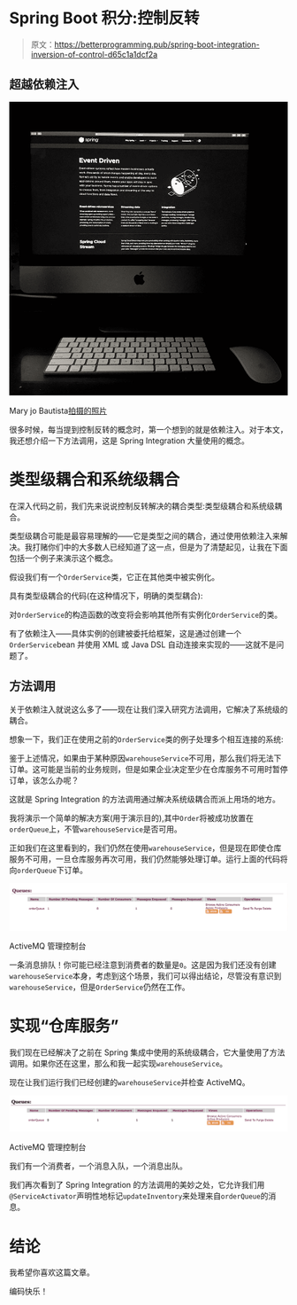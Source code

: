 # Spring Boot 积分:控制反转

> 原文：<https://betterprogramming.pub/spring-boot-integration-inversion-of-control-d65c1a1dcf2a>

## 超越依赖注入

![](img/65aa4b5da4706e24e1d5ccb376c116f9.png)

Mary jo Bautista[拍摄的照片](https://medium.com/u/a00cc4c4b2f9?source=post_page-----d65c1a1dcf2a--------------------------------)

很多时候，每当提到控制反转的概念时，第一个想到的就是依赖注入。对于本文，我还想介绍一下方法调用，这是 Spring Integration 大量使用的概念。

# 类型级耦合和系统级耦合

在深入代码之前，我们先来说说控制反转解决的耦合类型:类型级耦合和系统级耦合。

类型级耦合可能是最容易理解的——它是类型之间的耦合，通过使用依赖注入来解决。我打赌你们中的大多数人已经知道了这一点，但是为了清楚起见，让我在下面包括一个例子来演示这个概念。

假设我们有一个`OrderService`类，它正在其他类中被实例化。

具有类型级耦合的代码(在这种情况下，明确的类型耦合):

对`OrderService`的构造函数的改变将会影响其他所有实例化`OrderService`的类。

有了依赖注入——具体实例的创建被委托给框架，这是通过创建一个`OrderService`bean 并使用 XML 或 Java DSL 自动连接来实现的——这就不是问题了。

## 方法调用

关于依赖注入就说这么多了——现在让我们深入研究方法调用，它解决了系统级的耦合。

想象一下，我们正在使用之前的`OrderService`类的例子处理多个相互连接的系统:

鉴于上述情况，如果由于某种原因`warehouseService`不可用，那么我们将无法下订单。这可能是当前的业务规则，但是如果企业决定至少在仓库服务不可用时暂停订单，该怎么办呢？

这就是 Spring Integration 的方法调用通过解决系统级耦合而派上用场的地方。

我将演示一个简单的解决方案(用于演示目的),其中`Order`将被成功放置在`orderQueue`上，不管`warehouseService`是否可用。

正如我们在这里看到的，我们仍然在使用`warehouseService`，但是现在即使仓库服务不可用，一旦仓库服务再次可用，我们仍然能够处理订单。运行上面的代码将向`orderQueue`下订单。

![](img/3a60b1cf729fa920f273f1800bfd0d5d.png)

ActiveMQ 管理控制台

一条消息排队！你可能已经注意到消费者的数量是`0`。这是因为我们还没有创建`warehouseService`本身，考虑到这个场景，我们可以得出结论，尽管没有意识到`warehouseService`，但是`OrderService`仍然在工作。

# 实现“仓库服务”

我们现在已经解决了之前在 Spring 集成中使用的系统级耦合，它大量使用了方法调用。如果你还在这里，那么和我一起实现`warehouseService`。

现在让我们运行我们已经创建的`warehouseService`并检查 ActiveMQ。

![](img/b2b534fd0e204c61573987cdbf7ed667.png)

ActiveMQ 管理控制台

我们有一个消费者，一个消息入队，一个消息出队。

我们再次看到了 Spring Integration 的方法调用的美妙之处，它允许我们用`@ServiceActivator`声明性地标记`updateInventory`来处理来自`orderQueue`的消息。

# 结论

我希望你喜欢这篇文章。

编码快乐！